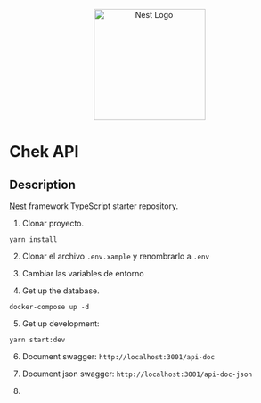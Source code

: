 <p align="center">
  <a href="http://nestjs.com/" target="blank"><img src="https://nestjs.com/img/logo-small.svg" width="200" alt="Nest Logo" /></a>
</p>

# Chek API

## Description

[Nest](https://github.com/nestjs/nest) framework TypeScript starter repository.

1. Clonar proyecto.

```
yarn install
```

2. Clonar el archivo `.env.xample` y renombrarlo a `.env`

3. Cambiar las variables de entorno

4. Get up the database.

```
docker-compose up -d
```

5. Get up development:

```
yarn start:dev
```

6. Document swagger: `http://localhost:3001/api-doc`

7. Document json swagger: `http://localhost:3001/api-doc-json`

8. 
